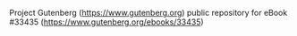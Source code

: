 Project Gutenberg (https://www.gutenberg.org) public repository for eBook #33435 (https://www.gutenberg.org/ebooks/33435)
